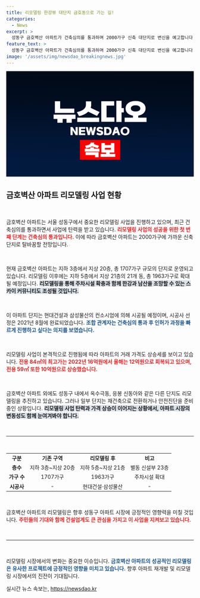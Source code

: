 ```yaml
---
title: 리모델링 한강뷰 대단지 금호동으로 가는 길!
categories:
  - News
excerpt: >
  성동구 금호벽산 아파트가 건축심의를 통과하며 2000가구 신축 대단지로 변신을 예고합니다. 리모델링 속도가 붙고 있는 가운데, 한강과 남산 조망이 가능한 스카이 커뮤니티가 조성되고 가격 상승세도 두드러집니다! 클릭하여 더 많은 정보를 확인하세요!
feature_text: >
  성동구 금호벽산 아파트가 건축심의를 통과하며 2000가구 신축 대단지로 변신을 예고합니다. 리모델링 속도가 붙고 있는 가운데, 한강과 남산 조망이 가능한 스카이 커뮤니티가 조성되고 가격 상승세도 두드러집니다! 클릭하여 더 많은 정보를 확인하세요!
image: '/assets/img/newsdao_breakingnews.jpg'
---
```


<p><img src="/assets/img/newsdao_breakingnews.jpg" alt="implanttips 속보" /></p>

<h2 data-ke-size="size26">금호벽산 아파트 리모델링 사업 현황</h2>

<p data-ke-size="size16">&nbsp;</p>

<p>금호벽산 아파트는 서울 성동구에서 중요한 리모델링 사업을 진행하고 있으며, 최근 건축심의를 통과하면서 사업에 탄력을 받고 있습니다. <b><span style="color: #ee2323;">리모델링 사업의 성공을 위한 첫 번째 단계는 건축심의 통과입니다.</span></b> 이에 따라 금호벽산 아파트는 2000가구에 가까운 신축 단지로 탈바꿈할 전망입니다. </p>

<p data-ke-size="size16">&nbsp;</p>

<p>현재 금호벽산 아파트는 지하 3층에서 지상 20층, 총 1707가구 규모의 단지로 운영되고 있습니다. 리모델링 이후에는 지하 5층에서 지상 21층의 21개 동, 총 1963가구로 확대될 예정입니다. <b><span style="background-color: #21538527;">리모델링을 통해 주차시설 확충과 함께 한강과 남산을 조망할 수 있는 스카이 커뮤니티도 조성될 것입니다.</span></b> </p>

<p data-ke-size="size16">&nbsp;</p>

<p>이 아파트 단지는 현대건설과 삼성물산의 컨소시엄에 의해 시공될 예정이며, 시공사 선정은 2021년 8월에 완료되었습니다. <b><span style="color: #1a5490;">조합 관계자는 건축심의 통과 후 인허가 과정을 빠르게 진행하고 싶다는 의지를 보였습니다.</span></b> </p>

<p data-ke-size="size16">&nbsp;</p>

<p>리모델링 사업이 본격적으로 진행됨에 따라 아파트의 거래 가격도 상승세를 보이고 있습니다. <b><span style="color: #ee2323;">전용 84㎡의 최고가는 2022년 16억원에서 올해는 12억원으로 회복되고 있으며, 전용 59㎡ 또한 10억원으로 상승했습니다.</span></b> </p>

<p data-ke-size="size16">&nbsp;</p>

<p>금호벽산 아파트 외에도 성동구 내에서 옥수극동, 응봉 신동아와 같은 다른 단지도 리모델링을 추진하고 있습니다. 그러나 일부 단지는 재건축으로 전환하거나 안전진단을 준비 중인 상황입니다. <b><span style="background-color: #21538527;">리모델링 사업 탄력과 가격 상승이 이어지는 상황에서, 아파트 시장의 변동성도 함께 눈여겨봐야 합니다.</span></b> </p>

<p data-ke-size="size16">&nbsp;</p>

<hr>

<p data-ke-size="size16">&nbsp;</p>

<table style="width:100%; border-collapse:collapse;"> 
<tr>
<td style="text-align: center; height: 17px;"><b>구분</b></td>
<td style="text-align: center; height: 17px;"><b>기존 구역</b></td>
<td style="text-align: center; height: 17px;"><b>리모델링 후</b></td>
<td style="text-align: center; height: 17px;"><b>비고</b></td>
</tr>
<tr>
<td style="text-align: center; height: 17px;"><b>층수</b></td>
<td style="text-align: center; height: 17px;">지하 3층~지상 20층</td>
<td style="text-align: center; height: 17px;">지하 5층~지상 21층</td>
<td style="text-align: center; height: 17px;">별동 신설부 23층</td>
</tr>
<tr>
<td style="text-align: center; height: 17px;"><b>가구 수</b></td>
<td style="text-align: center; height: 17px;">1707가구</td>
<td style="text-align: center; height: 17px;">1963가구</td>
<td style="text-align: center; height: 17px;">주차시설 확대</td>
</tr>
<tr>
<td style="text-align: center; height: 17px;"><b>시공사</b></td>
<td style="text-align: center; height: 17px;"> - </td>
<td style="text-align: center; height: 17px;">현대건설·삼성물산</td>
<td style="text-align: center; height: 17px;"> - </td>
</tr>
</table>

<p data-ke-size="size16">&nbsp;</p>

<p>금호벽산 아파트의 리모델링은 향후 성동구 아파트 시장에 긍정적인 영향력을 미칠 것입니다. <b><span style="color: #ee2323;">주민들의 기대와 함께 건설업계도 큰 관심을 가지고 이 사업을 지켜보고 있습니다.</span></b> </p>

<p data-ke-size="size16">&nbsp;</p> 

<hr>

<p data-ke-size="size16">&nbsp;</p>

<p>리모델링 시장에서의 변화는 중요한 이슈입니다. <b><span style="color: #1a5490;">금호벽산 아파트의 성공적인 리모델링은 유사한 프로젝트에 긍정적인 영향을 미치고 있습니다.</span></b> 향후 아파트 재개발 및 리모델링 시장에서의 진전이 기대됩니다.</p>
실시간 뉴스 속보는, <a href="https://newsdao.kr" rel="dofollow">https://newsdao.kr</a>


